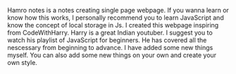 Hamro notes is a notes creating single page webpage. If you wanna learn or know how this works, I personally recommend you to learn JavaScript and know the concept of local storage in Js.
I created this webpage inspiring from CodeWithHarry. Harry is a great Indian youtuber. I suggest you to watch his playlist of JavaScript for beginners. He has covered all the nescessary from beginning to advance.
I have added some new things myself. You can also add some new things on your own and create your own style. 
